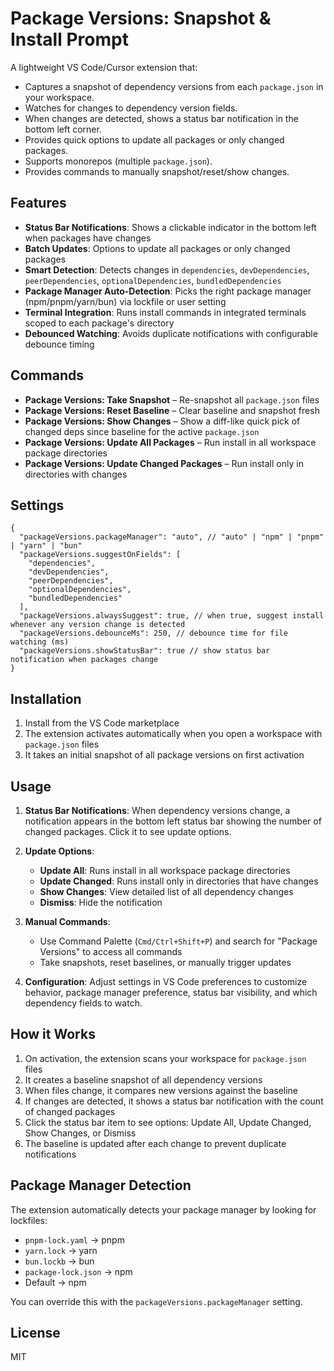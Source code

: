 # Package Versions: Snapshot & Install Prompt

A lightweight VS Code/Cursor extension that:

- Captures a snapshot of dependency versions from each `package.json` in your workspace.
- Watches for changes to dependency version fields.
- When changes are detected, shows a status bar notification in the bottom left corner.
- Provides quick options to update all packages or only changed packages.
- Supports monorepos (multiple `package.json`).
- Provides commands to manually snapshot/reset/show changes.

## Features

- **Status Bar Notifications**: Shows a clickable indicator in the bottom left when packages have changes
- **Batch Updates**: Options to update all packages or only changed packages
- **Smart Detection**: Detects changes in `dependencies`, `devDependencies`, `peerDependencies`, `optionalDependencies`, `bundledDependencies`
- **Package Manager Auto-Detection**: Picks the right package manager (npm/pnpm/yarn/bun) via lockfile or user setting
- **Terminal Integration**: Runs install commands in integrated terminals scoped to each package's directory
- **Debounced Watching**: Avoids duplicate notifications with configurable debounce timing

## Commands

- **Package Versions: Take Snapshot** – Re-snapshot all `package.json` files
- **Package Versions: Reset Baseline** – Clear baseline and snapshot fresh
- **Package Versions: Show Changes** – Show a diff-like quick pick of changed deps since baseline for the active `package.json`
- **Package Versions: Update All Packages** – Run install in all workspace package directories  
- **Package Versions: Update Changed Packages** – Run install only in directories with changes

## Settings

```jsonc
{
  "packageVersions.packageManager": "auto", // "auto" | "npm" | "pnpm" | "yarn" | "bun"
  "packageVersions.suggestOnFields": [
    "dependencies",
    "devDependencies", 
    "peerDependencies",
    "optionalDependencies",
    "bundledDependencies"
  ],
  "packageVersions.alwaysSuggest": true, // when true, suggest install whenever any version change is detected
  "packageVersions.debounceMs": 250, // debounce time for file watching (ms)
  "packageVersions.showStatusBar": true // show status bar notification when packages change
}
```

## Installation

1. Install from the VS Code marketplace
2. The extension activates automatically when you open a workspace with `package.json` files
3. It takes an initial snapshot of all package versions on first activation

## Usage

1. **Status Bar Notifications**: When dependency versions change, a notification appears in the bottom left status bar showing the number of changed packages. Click it to see update options.

2. **Update Options**: 
   - **Update All**: Runs install in all workspace package directories
   - **Update Changed**: Runs install only in directories that have changes
   - **Show Changes**: View detailed list of all dependency changes
   - **Dismiss**: Hide the notification

3. **Manual Commands**: 
   - Use Command Palette (`Cmd/Ctrl+Shift+P`) and search for "Package Versions" to access all commands
   - Take snapshots, reset baselines, or manually trigger updates

4. **Configuration**: Adjust settings in VS Code preferences to customize behavior, package manager preference, status bar visibility, and which dependency fields to watch.

## How it Works

1. On activation, the extension scans your workspace for `package.json` files
2. It creates a baseline snapshot of all dependency versions  
3. When files change, it compares new versions against the baseline
4. If changes are detected, it shows a status bar notification with the count of changed packages
5. Click the status bar item to see options: Update All, Update Changed, Show Changes, or Dismiss
6. The baseline is updated after each change to prevent duplicate notifications

## Package Manager Detection

The extension automatically detects your package manager by looking for lockfiles:
- `pnpm-lock.yaml` → pnpm
- `yarn.lock` → yarn  
- `bun.lockb` → bun
- `package-lock.json` → npm
- Default → npm

You can override this with the `packageVersions.packageManager` setting.

## License

MIT

